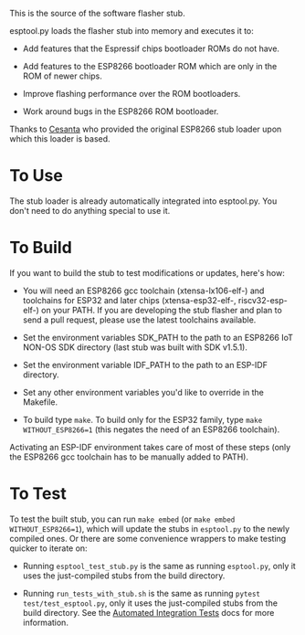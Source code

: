 This is the source of the software flasher stub.

esptool.py loads the flasher stub into memory and executes it to:

* Add features that the Espressif chips bootloader ROMs do not have.

* Add features to the ESP8266 bootloader ROM which are only in the ROM of newer chips.

* Improve flashing performance over the ROM bootloaders.

* Work around bugs in the ESP8266 ROM bootloader.

Thanks to [Cesanta](http://cesanta.com/) who provided the original ESP8266 stub loader upon which this loader is based.

# To Use

The stub loader is already automatically integrated into esptool.py. You don't need to do anything special to use it.

# To Build

If you want to build the stub to test modifications or updates, here's how:

* You will need an ESP8266 gcc toolchain (xtensa-lx106-elf-) and toolchains for ESP32 and later chips (xtensa-esp32-elf-, riscv32-esp-elf-) on your PATH. If you are developing the stub flasher and plan to send a pull request, please use the latest toolchains available.

* Set the environment variables SDK_PATH to the path to an ESP8266 IoT NON-OS SDK directory (last stub was built with SDK v1.5.1).

* Set the environment variable IDF_PATH to the path to an ESP-IDF directory.

* Set any other environment variables you'd like to override in the Makefile.

* To build type `make`. To build only for the ESP32 family, type `make WITHOUT_ESP8266=1` (this negates the need of an ESP8266 toolchain).

Activating an ESP-IDF environment takes care of most of these steps (only the ESP8266 gcc toolchain has to be manually added to PATH).

# To Test

To test the built stub, you can run `make embed` (or `make embed WITHOUT_ESP8266=1`), which will update the stubs in `esptool.py` to the newly compiled ones. Or there are some convenience wrappers to make testing quicker to iterate on:

* Running `esptool_test_stub.py` is the same as running `esptool.py`, only it uses the just-compiled stubs from the build directory.

* Running `run_tests_with_stub.sh` is the same as running `pytest test/test_esptool.py`, only it uses the just-compiled stubs from the build directory. See the [Automated Integration Tests](https://docs.espressif.com/projects/esptool/en/latest/contributing.html#automated-integration-tests) docs for more information.
